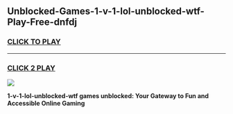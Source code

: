 
## Unblocked-Games-1-v-1-lol-unblocked-wtf-Play-Free-dnfdj
<h3>
<a href="https://premium76.site?title=1-v-1-lol-unblocked-wtf&ref=23A">CLICK TO PLAY</a></h3>
<hr>

<h3>
<a href="https://premium76.site?title=1-v-1-lol-unblocked-wtf&ref=23A">CLICK 2 PLAY</a>
  
</h3>

<a href="https://premium76.site?title=1-v-1-lol-unblocked-wtf&ref=23A"><img src="https://clearcache.store/games.png"></a>


**1-v-1-lol-unblocked-wtf games unblocked: Your Gateway to Fun and Accessible Online Gaming**
